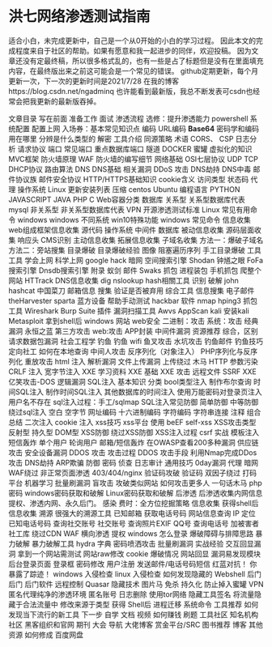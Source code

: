 # 洪七网络渗透测试指南
适合小白，未完成更新中，自己是一个从0开始的小白的学习过程。
因此本文的完成程度来自于社区的帮助。如果有愿意和我一起进步的同伴，欢迎投稿。
因为文章还没有定最终稿，所以很多格式乱的，也有一些是占了标题但是没有在里面填充内容，在最终版出来之前这可能会是一个常见的错误。
github定期更新，每个月更新一次，下一次的更新时间是2021/7/28
在我的博客https://blog.csdn.net/ngadminq 也许能看到最新版，我总不断发表可csdn也经常会把我更新的最新版吞掉。


文章目录
写在前面
准备工作
面试
渗透流程
选修：提升渗透能力
powershell
系统配置
配置上网
入场券：基本常见知识点
编码
URL编码
**Base64**
密码学和编码
用在哪里
分辨是什么类型的
解密
工具介绍
同源策略
术语
CORS、 CSP
日志分析
请求协议
端口
常见端口
重点数据库端口
隧道
DOCKER
蜜罐
虚拟化的知识
MVC框架
防火墙原理
WAF 防火墙的编写细节
网络基础
OSI七层协议
UDP
TCP
DHCP协议
路由算法
DNS
DNS基础
相关漏洞
DDoS 攻击
DNS劫持
DNS中毒
邮件协议族
邮件安全协议
HTTP/HTTPS基础知识
cookie含义
访问类型
状态码
代理
操作系统
Linux
更新安装列表
压缩
centos
Ubuntu
编程语言
PYTHON
JAVASCRIPT
JAVA
PHP
C
Web容器分类
数据库
关系型
关系型数据库代表
mysql
非关系型
非关系型数据库代表
VPN
开源渗透测试标准
Linux
常见有用命令
windows
windows 不同系统
win10特殊功能
windows 常见命令
信息收集
web组成框架信息收集
源代码
操作系统
中间件
数据库
被动信息收集
源码层面收集
响应头
CMS识别
主动信息收集
拓展信息收集
子域名收集
方法一：爆破子域名
方法二：旁站搜集
目录爆破
目录爆破经验
图像
阻塞遍历序列
手工目录爆破
工具
工具
学会上网
科学上网
google hack
暗网
空间搜索引擎
Shodan
钟馗之眼
FoFa搜索引擎
Dnsdb搜索引擎
附录
蚁剑
邮件
Swaks
抓包
进程装包
手机抓包
爬整个网站
HTTrack
DNS信息收集
dig
nslookup
hash相關工具
识别
破解
john
hashcat
中国菜刀
邮箱信息
搜集
验证是否被弃用
综合工具
信息搜集
电子邮件
theHarvester
sparta
蓝方设备
帮助手动测试
hackbar
软件
nmap
hping3
抓包工具
Wireshark
Burp Suite
插件
漏洞扫描工具
Awvs
AppScan
kali
安装kali
Metasploit
拿到shell后
windows
网站
web安全
二进制：攻击
系统：攻击
经典漏洞
永恒之蓝
第三方攻击
web:攻击
APP封装
中间件漏洞
资源推荐
综合，区别
请求数据包漏洞
社会工程学
钓鱼
钓鱼 wifi
鱼叉攻击
水坑攻击
钓鱼邮件
钓鱼技巧
定向社工
如何在本地查询
中间人攻击
反序列化（对象注入）
PHP序列化与反序列化
重放攻击
html 注入
解析漏洞
文件上传漏洞
上传绕过
木马
HTTP 参数污染
CRLF 注入
宽字节注入
XXE
学习资料
XXE 基础
XXE 攻击
远程文件 SSRF
XXE 亿笑攻击-DOS
逻辑漏洞
SQL注入
基本知识
分类
bool类型注入
制作布尔查询
时间SQL注入
制作时间SQL注入
其他数据库的时间注入
使用万能密码对登录页注入
用户名不存在
sql注入过程：手工/sqlmap
SQL注入常见防御
简单防御
中等防御
绕过sql注入
空白
空字节
网址编码
十六进制编码
字符编码
字符串连接
注释
组合
总结
二次注入
cookie 注入
xss技巧
xss平台
使用
beEF
self-xss
XSS攻击类型
反射型
持久型
DOM型
XSS防御
绕过XSS防御
XSS注入过程
csrf
实战
模板注入
短信轰炸
单个用户
轮询用户
邮箱/短信轰炸
在OWASP查看200多种漏洞
供应链攻击
安全设备漏洞
DDOS 攻击
攻击过程
DDOS 攻击手段
利用Nmap完成DDos攻击
DNS劫持
ARP欺骗
防御
密码
侦查
日志审计
通用技巧
0day漏洞
代理
暗网
WAF绕过
非正常页面渗透
403/404/nginx
验证码攻破
验证码
双因子绕过
打码平台
机器学习
批量刷漏洞
盲攻击
攻破类似网站
如何攻击更多人
一句话木马
php
密码
windows密码获取和破解
Linux密码获取和破解
后渗透
后渗透收集内网信息
提权、渗透内网、永久后门。
感染
费时：全方位挖掘策略
信息收集
获得shell后信息收集
溯源
很强大的溯源工具
已知邮箱
获取电话号码
网站信息查询
IP 定位
已知电话号码
查询社交账号
社交账号
查询照片EXIF
QQ号
查询电话号
加被害者
社工库
绕过CDN
WAF
横向渗透
提权
windows
怎么登录
爆破障碍与排障思路
暴力破解
暴力破解工具
hydra
字典
密码喷洒攻击
批量刷漏洞
实战经验
交互回显漏洞
拿到一个网站需测试
网站raw修改
cookie
爆破情况
网站回显
漏洞易发现模块
后台登录页面
登录框
密码修改
用户注册
发送邮件/电话号码短信
红蓝对抗！
你暴露了踪迹！
windows 入侵检查
linux 入侵检查
如何发现隐藏的 Webshell 后门
后门
后门软件
远程控制
Quasar
隐藏技术
图片马
免杀
持久化
防止掉入蜜罐
VPN
匿名代理纯净的渗透环境
匿名账号
日志删除
使用tor网络
隐藏工具签名
将流量隐藏于合法流量中
修改来源于类型
获得 Shell后
进程迁移
系统命令
工具推荐
如何发现当下流行的新工具
下一步
自学
文档
视频
如何赚钱
刷题
工具社区
知名机构
社区
黑客组织和官网
期刊
大会
导航
大佬博客
赏金平台/SRC
图书推荐
博客
其他资源
如何修成
百度网盘

